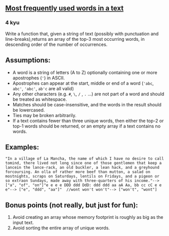 <h2><a href=https://www.codewars.com/kata/51e056fe544cf36c410000fb/train/csharp target="_blank">Most frequently used words in a text</a></h2><h3>4 kyu</h3><p>Write a function that, given a string of text (possibly with punctuation and line-breaks),returns an array of the top-3 most occurring words, in descending order of the number of occurrences.</p><h2 id="assumptions">Assumptions:</h2><ul><li>A word is a string of letters (A to Z) optionally containing one or more apostrophes (<code>'</code>) in ASCII.</li><li>Apostrophes can appear at the start, middle or end of a word (<code>'abc</code>, <code>abc'</code>, <code>'abc'</code>, <code>ab'c</code> are all valid)</li><li>Any other characters (e.g. <code>#</code>, <code>\</code>, <code>/</code> , <code>.</code> ...) are not part of a word and should be treated as whitespace.</li><li>Matches should be case-insensitive, and the words in the result should be lowercased.</li><li>Ties may be broken arbitrarily.</li><li>If a text contains fewer than three unique words, then either the top-2 or top-1 words should be returned, or an empty array if a text contains no words.</li></ul><h2 id="examples">Examples:</h2><pre><code>"In a village of La Mancha, the name of which I have no desire to call tomind, there lived not long since one of those gentlemen that keep a lancein the lance-rack, an old buckler, a lean hack, and a greyhound forcoursing. An olla of rather more beef than mutton, a salad on mostnights, scraps on Saturdays, lentils on Fridays, and a pigeon or so extraon Sundays, made away with three-quarters of his income."--&gt; ["a", "of", "on"]"e e e e DDD ddd DdD: ddd ddd aa aA Aa, bb cc cC e e e"--&gt; ["e", "ddd", "aa"]"  //wont won't won't"--&gt; ["won't", "wont"]</code></pre><h2 id="bonus-points-not-really-but-just-for-fun">Bonus points (not really, but just for fun):</h2><ol><li>Avoid creating an array whose memory footprint is roughly as big as the input text.</li><li>Avoid sorting the entire array of unique words.</li></ol>